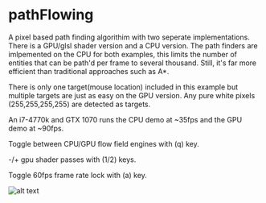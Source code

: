 # pathFlowing
A pixel based path finding algorithim with two seperate implementations. 
There is a GPU/glsl shader version and a CPU version. The path finders are imlpemented on
the CPU for both examples, this limits the number of entities that can be path'd per frame to
several thousand. Still, it's far more efficient than traditional approaches such as A*.

There is only one target(mouse location) included in this example but multiple targets are just as easy on the GPU version. Any pure white pixels (255,255,255,255) are detected as targets. 

An i7-4770k and GTX 1070 runs the CPU demo at ~35fps and the GPU demo at ~90fps. 

 Toggle between CPU/GPU flow field engines with (q) key.
 
 -/+ gpu shader passes with (1/2) keys.

  Toggle 60fps frame rate lock with (a) key.

![alt text](https://kek.gg/i/7SmDmT.png)
